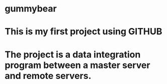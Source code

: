 # gummybear
# This is my first project using GITHUB
# The project is a data integration program between a master server and remote servers.
